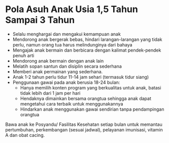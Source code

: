 # Pola Asuh Anak Usia 1,5 Tahun Sampai 3 Tahun

- Selalu menghargai dan mengakui kemampuan anak
- Mendorong anak bergerak bebas, hindari larangan-larangan yang tidak perlu, namun orang tua harus melindunginya dari bahaya
- Mengajak anak bermain dan berbicara dengan kalimat pendek-pendek penuh arti
- Mendorong anak bermain dengan anak lain
- Melatih sopan santun dan disiplin secara sederhana
- Memberi anak permainan yang sederhana.
- Anak 1-2 tahun perlu tidur 11-14 jam sehari (termasuk tidur siang) 
- Penggunaan gawai pada anak berusia 18-24 bulan:
    - Hanya memilih konten program yang berkualitas untuk anak, batasi tidak lebih dari 1 jam per hari
    - Hendaknya dimainkan bersama orangtua sehingga anak dapat mengetahui cara terbaik untuk menggunakannya
    - Hindarkan anak menggunakan gawai sendirian tanpa pendampingan orangtua

Bawa anak ke Posyandu/ Fasilitas Kesehatan setiap bulan untuk memantau pertumbuhan, perkembangan (sesuai jadwal), pelayanan imunisasi, vitamin A dan obat cacing.
